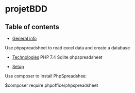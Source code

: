 # projetBDD

## Table of contents
* [General info](#general-info)

Use phpspreadsheet to read excel data and create a database

* [Technologies](#technologies)
PHP 7.4
Sqlite
phpspreadsheet

* [Setup](#setup)

Use composer to install PhpSpreadshee:

$composer require phpoffice/phpspreadsheet
